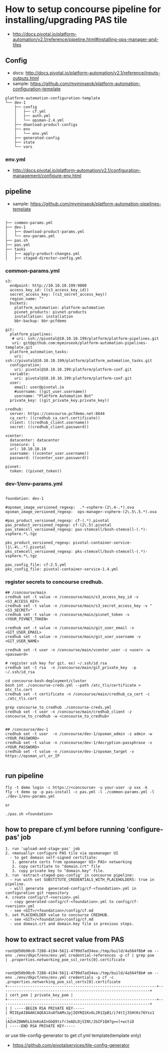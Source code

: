 
# How to setup concourse pipeline for installing/upgrading PAS tile
- http://docs.pivotal.io/platform-automation/v2.1/reference/pipeline.html#installing-ops-manager-and-tiles


## Config
- docs: http://docs.pivotal.io/platform-automation/v2.1/reference/inputs-outputs.html
- sample: https://github.com/myminseok/platform-automation-configuration-template
```
platform-automation-configuration-template
└── dev-1
    ├── config
    │   ├── cf.yml
    │   ├── auth.yml    
    │   └── opsman-2.4.yml
    ├── download-product-configs
    ├── env
    │   └── env.yml             
    ├── generated-config
    ├── state
    └── vars

```
### env.yml
- http://docs.pivotal.io/platform-automation/v2.1/configuration-management/configure-env.html



## pipeline
- sample: https://github.com/myminseok/platform-automation-pipelines-template
```

├── common-params.yml
├── dev-1
│   ├── download-product-params.yml
│   └── env-params.yml
├── pas.sh
├── pas.yml
├── tasks
│   ├── apply-product-changes.yml
│   ├── staged-director-config.yml
```


### common-params.yml
```
s3:
  endpoint: http://10.10.10.199:9000
  access_key_id: ((s3_access_key_id))
  secret_access_key: ((s3_secret_access_key))
  region_name: ""
  buckets:
    platform_automation: platform-automation
    pivnet_products: pivnet-products
    installation: installation
    bbr-backup: bbr-pcfdemo

git:
  platform_pipelines:
   # uri: ssh://pivotal@10.10.10.199/platform/platform-pipelines.git
   uri: git@github.com:myminseok/platform-automation-pipelines-template.git
  platform_automation_tasks:
    uri: ssh://pivotal@10.10.10.199/platform/platform_automation_tasks.git
  configuration:
    uri: pivotal@10.10.10.199:platform/platform-conf.git
  variable:
    uri: pivotal@10.10.10.199:platform/platform-conf.git
  user: 
    email: user@pivotal.io
    #username: ((git_user.username))
    username: "Platform Automation Bot"
  private_key: ((git_private_key.private_key))

credhub:
  server: https://concourse.pcfdemo.net:8844
  ca_cert: ((credhub_ca_cert.certificate))
  client: ((credhub_client.username))
  secret: ((credhub_client.password))

vcenter:
  datacenter: datacenter
  insecure: 1
  url: 10.10.10.10
  username: ((vcenter_user.username))
  password: ((vcenter_user.password))

pivnet: 
  token: ((pivnet_token))
```

### dev-1/env-params.yml
```

foundation: dev-1

#opsman_image_versioned_regexp:  .*-vsphere-(2\.4-.*).ova
opsman_image_versioned_regexp:  ops-manager-vsphere-(2\.5\.5.*).ova

#pas_product_versioned_regexp: cf-(.*).pivotal
pas_product_versioned_regexp: cf-(2\.5).pivotal
pas_stemcell_versioned_regexp: pas-stemcell/bosh-stemcell-(.*)-vsphere.*\.tgz

pks_product_versioned_regexp: pivotal-container-service-(1\.4\..*).pivotal
pks_stemcell_versioned_regexp: pks-stemcell/bosh-stemcell-(.*)-vsphere.*\.tgz

pas_config_file: cf-2.5.yml
pks_config_file: pivotal-container-service-1.4.yml
```

###  register secrets to concourse credhub.
```
## /concourse/main
credhub set -t value -n /concourse/main/s3_access_key_id -v <S3_ACCESS_KEY>
credhub set -t value -n /concourse/main/s3_secret_access_key -v "<S3_SECRET>"
credhub set -t value -n /concourse/main/pivnet_token -v <YOUR_PIVNET_TOKEN>

credhub set -t value -n /concourse/main/git_user_email -v <GIT_USER_EMAIL>
credhub set -t value -n /concourse/main/git_user_username -v <GIT_USER_NAME>

credhub set -t user -n /concourse/main/vcenter_user -z <user> -w <password>

# register ssh key for git. ex) ~/.ssh/id_rsa
credhub set -t rsa  -n /concourse/main/git_private_key  -p ~/.ssh/id_rsa 
 
cd concourse-bosh-deployment/cluster
bosh int ./concourse-creds.yml --path /atc_tls/certificate > atc_tls.cert
credhub set -t certificate -n /concourse/main/credhub_ca_cert -c ./atc_tls.cert

grep concourse_to_credhub ./concourse-creds.yml
credhub set -t user -n /concourse/main/credhub_client -z concourse_to_credhub -w <concourse_to_credhub>


## /concourse/dev-1
credhub set -t user  -n /concourse/dev-1/opsman_admin -z admin -w <YOUR_PASSWORD>
credhub set -t value -n /concourse/dev-1/decryption-passphrase -v <YOUR_PASSWORD>
credhub set -t value -n /concourse/dev-1/opsman_target -v https://opsman_url_or_IP


```

## run pipeline

```
fly -t demo login -c https://<concourse> -u your-user -p xxx -k
fly -t demo sp -p pas-install -c pas.yml -l ./common-params.yml -l ./dev-1/env-params.yml

or 

./pas.sh <foundation>
```


## how to prepare cf.yml before running 'configure-pas' job 
```
1. run 'upload-and-stage-pas' job
2. <manually> configure PAS tile via opsmanager UI
  - to get domain self-signed certifiate:
   1. generate certs from opsmanager UI> PAS> networking
   2. copy certifiate to "domain.crt" file
   3. copy private key to "domain.key" file.
3. run 'extract-staged-pas-config' in concourse pipeline:  
  - run with set SUBSTITUTE_CREDENTIALS_WITH_PLACEHOLDERS: true in pipeline.
  - will generate  generated-config/cf-<foundation>.yml in configuration git repository
4. create config/cf-<version>.yml 
  - copy generated-config/cf-<foundation>.yml to config/cf-<version>.yml
  - see <GIT>/<foundation>/config/cf.md 
5. set PLACEHOLDER value to concourse CREDHUB.
  - see <GIT>/<foundation>/config/cf.md 
  - use domain.crt and domain.key file in previous steps.
```



## how to extract secret value from PAS
```
root@d50b90c0-7288-4194-5611-4799d7ad34ea:/tmp/build/4a564f8b# om --env ./env/dkpcf/env/env.yml credential-references -p cf | grep poe
| .properties.networking_poe_ssl_certs[0].certificate


root@d50b90c0-7288-4194-5611-4799d7ad34ea:/tmp/build/4a564f8b# om --env ./env/dkpcf/env/env.yml credentials -p cf -c .properties.networking_poe_ssl_certs[0].certificate
+------------------------------------------------------------------+------------------------------------------------------------------+
| cert_pem | private_key_pem |
+------------------------------------------------------------------+------------------------------------------------------------------+
| | -----BEGIN RSA PRIVATE KEY-----
| MIIEpAIBAAKCAQEA1Xu8fbAMsJpjIQYRQ1Kv6L2R1ZpB1/i74tIj3SHtKs76Yss1
...
|AZokZDWW5Lb3eKoAInGbQ9tsfrJeADL0jSINt/2bIF1QA7g==l+wctiD
| -----END RSA PRIVATE KEY-----
```


or use tile-config-generator to get cf.yml template(template only)
- https://github.com/pivotalservices/tile-config-generator






